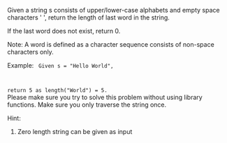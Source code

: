 Given a string s consists of upper/lower-case alphabets and empty space characters ' ', return the length of last word in the string.

If the last word does not exist, return 0.

Note: A word is defined as a character sequence consists of non-space characters only.

Example:
<code>
Given s = "Hello World",

return 5 as length("World") = 5.
</code><br>
Please make sure you try to solve this problem without using library functions. Make sure you only traverse the string once.

Hint: 
1. Zero length string can be given as input